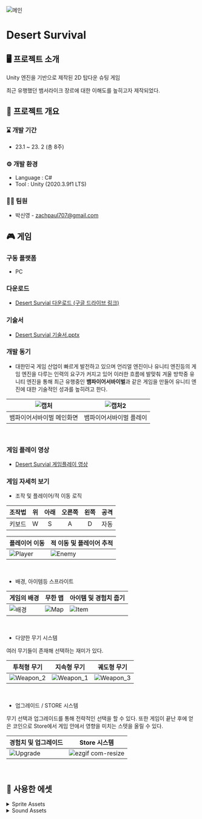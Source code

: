 ![메인](https://github.com/zachpaul7/Desert_Survival/assets/60610390/408b8b32-e0ea-4c48-bbc5-3af26687451e)

# Desert Survival

## 🖥 프로젝트 소개
Unity 엔진을 기반으로 제작된 2D 탑다운 슈팅 게임

최근 유행했던 뱀서라이크 장르에 대한 이해도를 높히고자 제작되었다.

## 📢 프로젝트 개요
### ⌛ 개발 기간
* 23.1 ~ 23. 2 (총 8주)

### ⚙ 개발 환경
- Language : C#
- Tool : Unity (2020.3.9f1 LTS)

### 👩‍💻 팀원
- 박신영 - zachpaul707@gmail.com

## 🎮 게임
### 구동 플랫폼 
- PC
  
### 다운로드
- [Desert Survial 다운로드 (구글 드라이브 링크)](https://drive.google.com/file/d/1HgX5sLF5sVc0NzdDUDHy5YpNeMChVwuu/view?usp=drive_link)

### 기술서
- [Desert Survial 기술서.pptx](https://drive.google.com/file/d/1K30l8I0RPj-OAQrz0xnbfSnm66s5X5Qp/view?usp=drive_link)

### 개발 동기
- 대한민국 게임 산업이 빠르게 발전하고 있으며 언리얼 엔진이나 유니티 엔진등의 게임 엔진을 다루는 인력의 요구가 커지고 있어 이러한 흐름에 발맞춰 겨울 방학중 유니티 엔진을 통해 최근 유행중인 **뱀파이어서바이벌**과 같은 게임을 만들어 유니티 엔진에 대한 기술적인 성과를 높히려고 한다.
  
|![캡처](https://github.com/zachpaul7/Conquering_the_Universe_Alone/assets/60610390/c7a4e1bb-53f5-467e-9af5-7fb447eef766)|![캡처2](https://github.com/zachpaul7/Conquering_the_Universe_Alone/assets/60610390/f6190606-6221-4071-ae72-f635c89610f1)|
|------|---|
| 뱀파이어서바이벌 메인화면 | 뱀파이어서바이벌 플레이 |
<br/>

### 게임 플레이 영상
- [Desert Survial 게임플레이 영상](https://drive.google.com/file/d/1e8ZseRmmKiHovREAUEZkr98MoeBzcQAP/view?usp=drive_link)

### 게임 자세히 보기
- 조작 및 플레이어/적 이동 로직

| 조작법      | 위 | 아래 | 오른쪽 | 왼쪽 | 공격  |
|:-----------:|:--:|:---:|:------:|:---:|:----:|
|   키보드    |  W |  S  |   A    |  D  | 자동 |

| 플레이어 이동 | 적 이동 및 플레이어 추적 |
|---|---|
|![Player](https://github.com/zachpaul7/Conquering_the_Universe_Alone/assets/60610390/5ab212ef-8c87-4c77-837f-ce106891ad53)|![Enemy](https://github.com/zachpaul7/Conquering_the_Universe_Alone/assets/60610390/5aac1726-a868-4204-bf65-9f15e9144947)|
<br/>

- 배경, 아이템등 스프라이트
  
| 게임의 배경 | 무한 맵 | 아이템 및 경험치 줍기 |
|---|---|---|
|![배경](https://github.com/zachpaul7/Conquering_the_Universe_Alone/assets/60610390/6fb0b7cc-96f2-4a50-8c96-9c0dce8ebaa9)|![Map](https://github.com/zachpaul7/Conquering_the_Universe_Alone/assets/60610390/f160a22e-9d0d-4310-8f59-ed4795adcc77)|![Item](https://github.com/zachpaul7/Conquering_the_Universe_Alone/assets/60610390/4796f26a-c166-4e09-a3ba-9531b992d5d0)|
<br/>

- 다양한 무기 시스템

여러 무기들이 존재해 선택하는 재미가 있다.

|투척형 무기|지속형 무기|궤도형 무기|
|---|---|---|
|![Weapon_2](https://github.com/zachpaul7/Conquering_the_Universe_Alone/assets/60610390/007cedcf-1af8-4204-a611-0fc5b0726b3b)|![Weapon_1](https://github.com/zachpaul7/Conquering_the_Universe_Alone/assets/60610390/cf0aa4ec-d097-40c1-ba3d-6f232f9b08ee)|![Weapon_3](https://github.com/zachpaul7/Conquering_the_Universe_Alone/assets/60610390/5f3ea5d5-dd6e-45d0-96b3-3a13ea9b1537)|
<br/>


- 업그레이드 / STORE 시스템

무기 선택과 업그레이드를 통해 전략적인 선택을 할 수 있다. 또한 게임이 끝난 후에 얻은 코인으로 Store에서 게임 안에서 영향을 미치는 스텟을 올릴 수 있다.

|경험치 및 업그레이드|Store 시스템|
|---|---|
|![Upgrade](https://github.com/zachpaul7/Conquering_the_Universe_Alone/assets/60610390/813f6aef-06d1-49e7-a9cb-02d7daffce84)|![ezgif com-resize](https://github.com/zachpaul7/Conquering_the_Universe_Alone/assets/60610390/8a27cef5-47ce-45c9-b4ff-88896b49ddea)|
<br/>

## 🛒 사용한 에셋

<details>
  <summary>Sprite Assets</summary>
  - MainShip - https://foozlecc.itch.io/void-main-ship <br>
  - Act1 Enemy - https://foozlecc.itch.io/void-fleet-pack-1 <br>
  - Act2 Enemy - https://foozlecc.itch.io/void-fleet-pack-2 <br>
  - Act3 Enemy - https://foozlecc.itch.io/void-fleet-pack-3 <br>
  - Upgrade Icon - https://foozlecc.itch.io/void-pickups-pack <br>
  - 체력 - https://hochupitsu.itch.io/heart-and-mana <br>
  - License : (Creative Commons Zero, CC0) http://creativecommons.org/publicdomain/zero/1.0/ <br>
</details>

<details>
  <summary>Sound Assets</summary>
  - MainMenu - Music: Going to Space by HenrIT / Free download: https://filmmusic.io/song/10483-going-to-space <br>
  - Act1 BGM - Music: The Only Way Is Through by Phat Sounds / Free download: https://filmmusic.io/song/11756-the-only-way-is-through <br>
  - Act2 BGM - Music: Unveiling Mysteries by Serge Brison / Free download: https://filmmusic.io/song/11556-unveiling-mysteries <br>
  - Act3 BGM - Music: Mystic Tranquility by MusicLFiles / Free download: https://filmmusic.io/song/11031-mystic-tranquility <br>
  - Story BGM - Music: Nowhere (instrumental) by Sascha Ende / Free download: https://filmmusic.io/song/379-nowhere-instrumental <br>
  - StoryEnd - Music: Feeling Full Of Joy Piano Solo by MusicLFiles / Free download: https://filmmusic.io/song/8165-feeling-full-of-joy-piano-solo <br>
  - GameOver - Music: Pumpkin Demon by WinnieTheMoog / Free download: https://filmmusic.io/song/6866-pumpkin-demon <br>
  - Victory - Music: Victory by Alexander Nakarada / Free download: https://filmmusic.io/song/4924-victory <br>
  - License : CC BY 4.0 https://filmmusic.io/standard-license <br>
</details>
